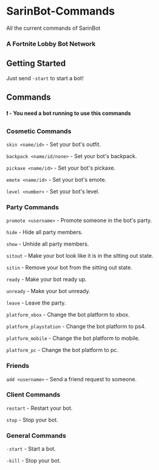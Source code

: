 # SarinBot-Commands
All the current commands of SarinBot

### A Fortnite Lobby Bot Network

## Getting Started
Just send `-start` to start a bot!

## Commands

#### ❗ - You need a bot running to use this commands

### Cosmetic Commands

`skin <name/id>` - Set your bot's outfit.   

`backpack <name/id/none>` - Set your bot's backpack.   

`pickaxe <name/id>` - Set your bot's pickaxe.  

`emote <name/id>` - Set your bot's emote. 

`level <number>` - Set your bot's level.   

### Party Commands

`promote <username>` - Promote someone in the bot's party.   

`hide` - Hide all party members.  

`show` - Unhide all party members.  

`sitout` - Make your bot look like it is in the sitting out state.  

`sitin` - Remove your bot from the sitting out state.  

`ready` - Make your bot ready up. 

`unready` - Make your bot unready.  

`leave` - Leave the party.  

`platform_xbox` - Change the bot platform to xbox.

`platform_playstation` - Change the bot platform to ps4.

`platform_mobile` - Change the bot platform to mobile.

`platform_pc` - Change the bot platform to pc.

### Friends
`add <username>` - Send a friend request to someone.   

### Client Commands
`restart` - Restart your bot.  

`stop` - Stop your bot. 

### General Commands

`-start` - Start a bot.  

`-kill` - Stop your bot. 
